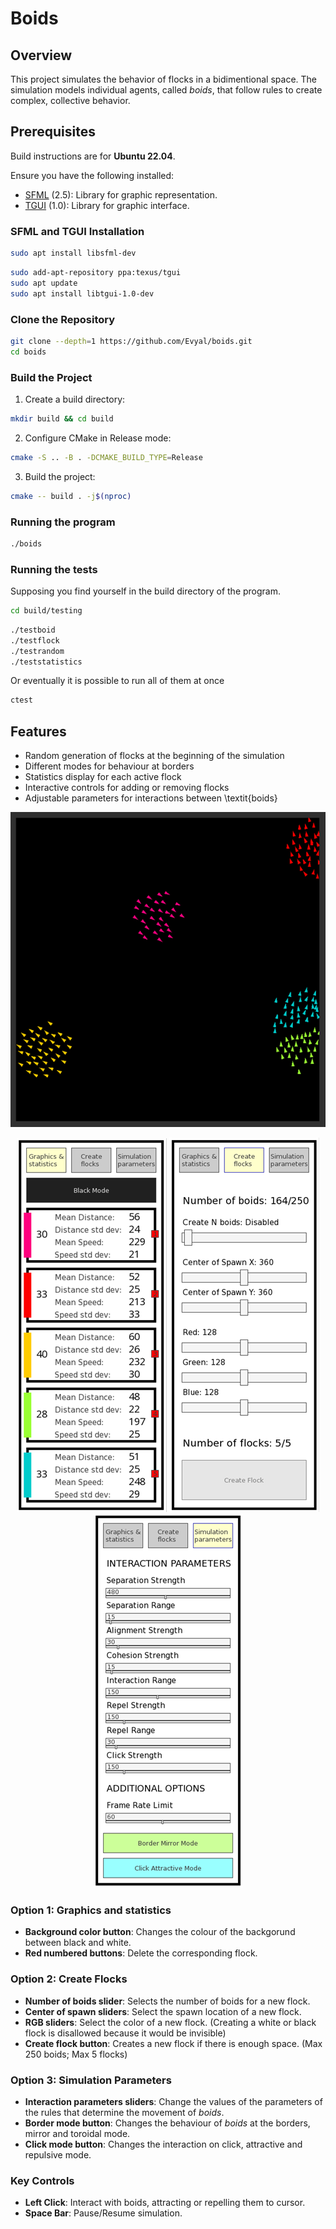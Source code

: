 # Boids

## Overview

This project simulates the behavior of flocks in a bidimentional space. The simulation models individual agents, called *boids*, that follow rules to create complex, collective behavior.

## Prerequisites

Build instructions are for **Ubuntu 22.04**.

Ensure you have the following installed:

- [SFML](https://github.com/SFML/SFML) (2.5): Library for graphic representation.
- [TGUI](https://github.com/texus/TGUI) (1.0): Library for graphic interface.

### SFML and TGUI Installation

```bash
sudo apt install libsfml-dev
```

```bash
sudo add-apt-repository ppa:texus/tgui
sudo apt update
sudo apt install libtgui-1.0-dev
```

### Clone the Repository

```bash
git clone --depth=1 https://github.com/Evyal/boids.git
cd boids
```

### Build the Project

1. Create a build directory:

```bash
mkdir build && cd build
```

2. Configure CMake in Release mode:

```bash
cmake -S .. -B . -DCMAKE_BUILD_TYPE=Release
```

3. Build the project:

```bash
cmake -- build . -j$(nproc)
```

### Running the program

```bash
./boids
```

### Running the tests

Supposing you find yourself in the build directory of the program.

```bash
cd build/testing
```

```bash
./testboid
./testflock
./testrandom
./teststatistics
```

Or eventually it is possible to run all of them at once

```bash
ctest
```

## Features

- Random generation of flocks at the beginning of the simulation 
- Different modes for behaviour at borders
- Statistics display for each active flock
- Interactive controls for adding or removing flocks
- Adjustable parameters for interactions between \textit{boids}

<p align="center">
<img src="images/interface.png" alt="Interface">
</p>

<p align="center">
<img src="images/option1.png" alt="Option1">
<img src="images/option2.png" alt="Option2">
<img src="images/option3.png" alt="Option3">
</p>

### Option 1: Graphics and statistics

- **Background color button**: Changes the colour of the backgorund between black and white.
- **Red numbered buttons**: Delete the corresponding flock.

### Option 2: Create Flocks

- **Number of boids slider**: Selects the number of boids for a new flock.
- **Center of spawn sliders**: Select the spawn location of a new flock.
- **RGB sliders**: Select the color of a new flock. (Creating a white or black flock is disallowed because it would be invisible)
- **Create flock button**: Creates a new flock if there is enough space. (Max 250 boids; Max 5 flocks)

### Option 3: Simulation Parameters

- **Interaction parameters sliders**: Change the values of the parameters of the rules that determine the movement of *boids*.
- **Border mode button**: Changes the behaviour of *boids* at the borders, mirror and toroidal mode.
- **Click mode button**: Changes the interaction on click, attractive and repulsive mode.

### Key Controls

- **Left Click**: Interact with boids, attracting or repelling them to cursor.
- **Space Bar**: Pause/Resume simulation.
